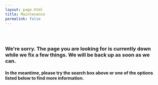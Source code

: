 ```yaml
---
layout: page.html
title: Maintenance
permalink: false
---
```


<!-- Maintenance Page Start -->

<div class="main home" role="main">
  <div class="section main-menu">
    <div class="row">
      <div class="small-12 columns">
        <div style="padding: 2em 0;">
        <h3>We're sorry. The page you are looking for is currently down while we fix a few things. We will be back up as soon as we can.</h3>
        <h4>In the meantime, please try the search box above or one of the options listed below to find more information.</h4>
        </div>
      </div>
    </div>
  </div>
   
</div>

<!-- Maintenance Page End -->





 

